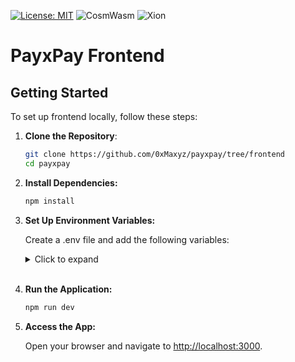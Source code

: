 [![License: MIT](https://img.shields.io/badge/License-MIT-yellow.svg)](https://opensource.org/licenses/MIT)
![CosmWasm](https://img.shields.io/badge/CosmWasm-green)
![Xion](https://img.shields.io/badge/Xion-black)

# PayxPay Frontend

## Getting Started

To set up frontend locally, follow these steps:

1. **Clone the Repository**:

   ```bash
   git clone https://github.com/0xMaxyz/payxpay/tree/frontend
   cd payxpay
   ```

2. **Install Dependencies:**

   ```bash
   npm install
   ```

3. **Set Up Environment Variables:**

   Create a .env file and add the following variables:
   <details>
   <summary>Click to expand</summary>
   <pre>
   # PAYXPAY ENV VARS
   ARBITER_PK=
   BOT_TOKEN=
   NEXT_PUBLIC_CHAIN_ID="xion-testnet-1"
   NEXT_PUBLIC_CONTRACT=
   NEXT_PUBLIC_ENV="development"
   NEXT_PUBLIC_PRICE_FEED="https://hermes.pyth.network"
   NEXT_PUBLIC_TREASURY=
   NEXT_PUBLIC_XION_REST="https://api.xion-testnet-1.burnt.com"
   NEXT_PUBLIC_XION_RPC="https://rpc.xion-testnet-1.burnt.com:443"
   # UPSTASH
   KV_REST_API_READ_ONLY_TOKEN=
   KV_REST_API_TOKEN=
   KV_REST_API_URL=
   KV_URL=
   # NEONDB DATABASE
   DATABASE_URL=
   DATABASE_URL_UNPOOLED=
   PGDATABASE=
   PGHOST=
   PGHOST_UNPOOLED=
   PGPASSWORD=
   PGUSER=
   POSTGRES_DATABASE=
   POSTGRES_HOST=
   POSTGRES_PASSWORD=
   POSTGRES_PRISMA_URL=
   POSTGRES_URL=
   POSTGRES_URL_NON_POOLING=
   POSTGRES_URL_NO_SSL=
   POSTGRES_USER=
   </pre>
   </details>
   <br>

4. **Run the Application:**

   ```bash
   npm run dev
   ```

5. **Access the App:**

   Open your browser and navigate to <http://localhost:3000>.

